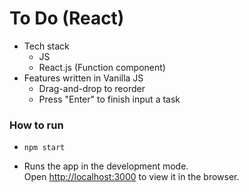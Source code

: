 # To Do (React)

- Tech stack
  - JS
  - React.js (Function component)
- Features written in Vanilla JS
  - Drag-and-drop to reorder
  - Press "Enter" to finish input a task



### How to run

  - `npm start`

  - Runs the app in the development mode.\
  Open [http://localhost:3000](http://localhost:3000) to view it in the browser.



